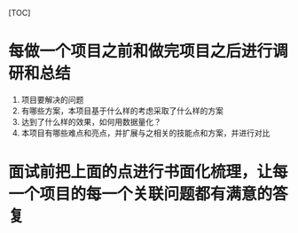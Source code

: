 [TOC]



# 每做一个项目之前和做完项目之后进行调研和总结

1. 项目要解决的问题
2. 有哪些方案，本项目基于什么样的考虑采取了什么样的方案
3. 达到了什么样的效果，如何用数据量化？
4. 本项目有哪些难点和亮点，并扩展与之相关的技能点和方案，并进行对比

# 面试前把上面的点进行书面化梳理，让每一个项目的每一个关联问题都有满意的答复

